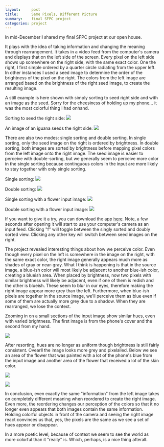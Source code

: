 ```yaml
---
layout:     post
title:      Same Pixels, Different Picture
summary:    final SFPC project
categories: project
---
```


In mid-December I shared my final SFPC project at our open house. 

It plays with the idea of taking information and changing the meaning through rearrangement.  It takes in a video feed from the computer's camera and displays that on the left side of the screen.  Every pixel on the left side shows up somewhere on the right side, with the same exact color. One the right, I first simple ordered by a quarter circle radiating from the upper left. In other instances I used a seed image to determine the order of the brightness of the pixel on the right.  The colors from the left image are arranged based on the brightness of the right seed image, to create the resulting image.  

A still example is here shown with simply sorting to seed right side and with an image as the seed. Sorry for the cheesiness of holding up my phone... it was the most colorful thing I had onhand.  

Sorting to seed the right side:
![](https://lh4.googleusercontent.com/-0gPmIWqgWT8/VMq7ntMfBOI/AAAAAAAAcSI/buWWmpIf1s8/w1118-h419-no/Screen%2BShot%2B2015-01-29%2Bat%2B2.59.00%2BPM.png) 

An image of an iguana seeds the right side:
![](https://lh3.googleusercontent.com/-s8eKPkjnCDQ/VMq7l4Cri8I/AAAAAAAAcSc/yGB5GLu5HuE/w1118-h411-no/Screen%2BShot%2B2015-01-29%2Bat%2B2.56.52%2BPM.png)

There are also two modes: single sorting and double sorting. In single sorting, only the seed image on the right is ordered by brightness. In double sorting, both images are sorted by brightness before mapping pixel colors from the left image onto the right image. The seed image is easier to perceive with double-sorting, but we generally seem to perceive more color in the single sorting because continguous colors in the input are more likely to stay together with only single sorting. 

Single sorting: 
![](https://lh4.googleusercontent.com/-0gPmIWqgWT8/VMq7ntMfBOI/AAAAAAAAcSI/buWWmpIf1s8/w1118-h419-no/Screen%2BShot%2B2015-01-29%2Bat%2B2.59.00%2BPM.png)

Double sorting: 
![](https://lh5.googleusercontent.com/-Hm394qaV4LU/VMq7o4cY0sI/AAAAAAAAcSU/y0j5XWfAEyA/w1118-h414-no/Screen%2BShot%2B2015-01-29%2Bat%2B3.00.07%2BPM.png)

Single sorting with a flower input image: 
![](https://lh5.googleusercontent.com/-04NQbEBzq8k/VMq7nEfnHKI/AAAAAAAAcRw/WsUblA3iKq8/w1118-h412-no/Screen%2BShot%2B2015-01-29%2Bat%2B2.58.19%2BPM.png)

Double sorting with a flower input image:
![](https://lh4.googleusercontent.com/-MMtUp4vINAk/VMq7oi8-9GI/AAAAAAAAcSQ/ysDVGbBD3fs/w1117-h411-no/Screen%2BShot%2B2015-01-29%2Bat%2B2.59.45%2BPM.png)

If you want to give it a try, you can download the app [here](https://www.dropbox.com/s/e9gt7qoyrdsvbc4/rearrangingPixels.zip?dl=0). Note, a few seconds after opening it will start to use your computer's camera as an input feed. Clicking "f" will toggle between the singly sorted and doubly sorted view.  Clicking any other key will switch between seed images on the right. 

The project revealed interesting things about how we perceive color.  Even though every pixel on the left is somewhere in the image on the right, with the same exact color, the right image generally appears much more as shades of gray or near-gray.  What I think is happening is that in the source image, a blue-ish color will most likely be adjacent to another blue-ish color, creating a blueish area. When placed by brightness, now two pixels with similar brightness will likely be adjacent, even if one of them is redish and the other is blueish. These seem to blur in our eyes, therefore making the right image appear more grey than the left. Furthermore, when blue-ish pixels are together in the source image, we'll perceive them as blue even if some of them are actually more grey due to a shadow. When they are rearranged, we lose the context.

Zooming in on a small sections of the input image show similar hues, even with varied brightness. The first image is from the phone's cover and the second from my hand. 

![](https://lh4.googleusercontent.com/-4X6FnM38CN8/VMq94Nw75FI/AAAAAAAAcT8/GREYD93CmRU/w478-h217-no/Screen%2BShot%2B2015-01-29%2Bat%2B3.09.37%2BPM.png)

After resorting, hues are no longer as uniform though brightness is still fairly consistent. Ovearll the image looks more grey and pixelalled. Below we see an area of the flower that was painted with a lot of the phone's blue from the input image and another area of the flower that received a lot of the skin color.

![](https://lh6.googleusercontent.com/-1Jw0cLDgHQQ/VMq94UYIOpI/AAAAAAAAcUA/7KF_p_Z3HCI/w228-h216-no/Screen%2BShot%2B2015-01-29%2Bat%2B3.09.52%2BPM.png)

![](https://lh5.googleusercontent.com/-CZUQyJf7kKY/VMq94PZevQI/AAAAAAAAcT0/O3IlXnHwJPw/w249-h206-no/Screen%2BShot%2B2015-01-29%2Bat%2B3.09.58%2BPM.png)

In conclusion, even exactly the same "information" from the left image takes on completely different meaning when reordered to create the right image. Even more, the reordering changes our perception of the colors so that it no longer even appears that both images contain the same information. Holding colorful objects in front of the camera and seeing the right image react convinces us that, yes, the pixels are the same as we see a set of hues appear or disappear.

In a more poetic level, because of context we seem to see the world as more colorful than it "really" is.  Which, perhaps, is a nice thing afterall.

